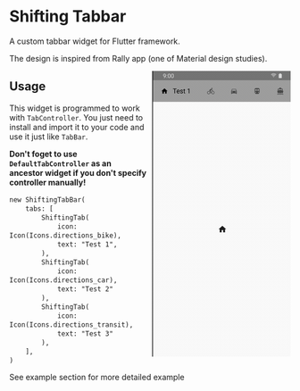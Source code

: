 # Shifting Tabbar

A custom tabbar widget for Flutter framework. 

The design is inspired from Rally app (one of Material design studies).

<img style="margin-left: 10px" align="right" width="248" height="512" src="preview.gif">

## Usage

This widget is programmed to work with `TabController`. 
You just need to install and import it to your code and use it just like `TabBar`.

**Don't foget to use `DefaultTabController` as an ancestor widget if you don't specify controller manually!**

```
new ShiftingTabBar(
    tabs: [
        ShiftingTab(
            icon: Icon(Icons.directions_bike),
            text: "Test 1",
        ),
        ShiftingTab(
            icon: Icon(Icons.directions_car),
            text: "Test 2"
        ),
        ShiftingTab(
            icon: Icon(Icons.directions_transit),
            text: "Test 3"
        ),
    ],
)
```

See example section for more detailed example
